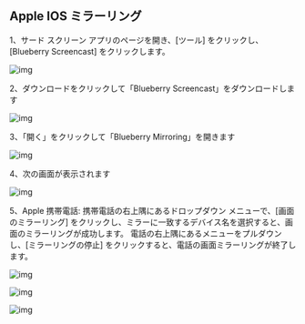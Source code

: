 ## Apple IOS ミラーリング

1、サード スクリーン アプリのページを開き、[ツール] をクリックし、[Blueberry Screencast] をクリックします。

![img](../images/ios_projection/image-20221220104945268.png)

2、ダウンロードをクリックして「Blueberry Screencast」をダウンロードします

![img](../images/ios_projection/image-20221220104954876.png)

3、「開く」をクリックして「Blueberry Mirroring」を開きます

![img](../images/ios_projection/image-20221220105011644.png)

4、次の画面が表示されます

![img](../images/ios_projection/image-20221220105020573.png)

5、Apple 携帯電話: 携帯電話の右上隅にあるドロップダウン メニューで、[画面のミラーリング] をクリックし、ミラーに一致するデバイス名を選択すると、画面のミラーリングが成功します。 電話の右上隅にあるメニューをプルダウンし、[ミラーリングの停止] をクリックすると、電話の画面ミラーリングが終了します。

![img](../images/ios_projection/image-20221220105030880.png)

![img](../images/ios_projection/image-20221220105041252.png)

![img](../images/ios_projection/image-20221220105050973.png)